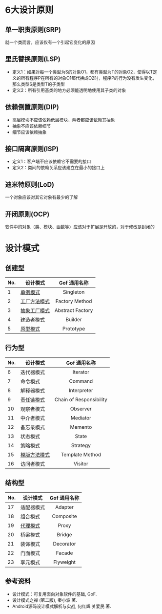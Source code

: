 # 6大设计原则

## 单一职责原则(SRP)

就一个类而言，应该仅有一个引起它变化的原因

## 里氏替换原则(LSP)

- 定义1：如果对每一个类型为S的对象O1，都有类型为T的对象O2，使得以T定义的所有程序P在所有的对象O1都代换成O2时，程序P的行为没有发生变化，那么类型S是类型T的子类型
- 定义2：所有引用基类的地方必须能透明地使用其子类的对象

## 依赖倒置原则(DIP)

- 高层模块不应该依赖低层模块，两者都应该依赖其抽象
- 抽象不应该依赖细节
- 细节应该依赖抽象

## 接口隔离原则(ISP)

- 定义1：客户端不应该依赖它不需要的接口
- 定义2：类间的依赖关系应该建立在最小的接口上

## 迪米特原则(LoD)

一个对象应该对其它对象有最少的了解

## 开闭原则(OCP)

软件中的对象（类、模块、函数等）应该对于扩展是开放的，对于修改是封闭的

# 设计模式

## 创建型

| No. | 设计模式 | Gof 通用名称 |
| ------- | ------- | :-------: |
| 1 | [单例模式](src/io/github/jingweiwang/DesignPatterns/singleton) | Singleton |
| 2 | [工厂方法模式](src/io/github/jingweiwang/DesignPatterns/factory) | Factory Method |
| 3 | [抽象工厂模式](src/io/github/jingweiwang/DesignPatterns/abstractFactory) | Abstract Factory |
| 4 | 建造者模式 | Builder |
| 5 | [原型模式](src/io/github/jingweiwang/DesignPatterns/prototype) | Prototype |

## 行为型

| No. | 设计模式 | Gof 通用名称 |
| ------- | ------- | :-------: |
| 6 | 迭代器模式 | Iterator |
| 7 | 命令模式 | Command |
| 8 | 解释器模式 | Interpreter |
| 9 | [责任链模式](src/io/github/jingweiwang/DesignPatterns/chain) | Chain of Responsibility |
| 10 | 观察者模式 | Observer |
| 11 | 中介者模式 | Mediator |
| 12 | 备忘录模式 | Memento |
| 13 | 状态模式 | State |
| 14 | 策略模式 | Strategy |
| 15 | [模版方法模式](src/io/github/jingweiwang/DesignPatterns/template) | Template Method |
| 16 | 访问者模式 | Visitor |

## 结构型

| No. | 设计模式 | Gof 通用名称 |
| ------- | ------- | :-------: |
| 17 | 适配器模式 | Adapter |
| 18 | 组合模式 | Composite |
| 19 | [代理模式](src/io/github/jingweiwang/DesignPatterns/proxy) | Proxy |
| 20 | 桥梁模式 | Bridge |
| 21 | 装饰模式 | Decorator |
| 22 | 门面模式 | Facade |
| 23 | 享元模式 | Flyweight |

## 参考资料

- 设计模式：可复用面向对象软件的基础, GoF.
- 设计模式之禅 (第二版), 秦小波 著.
- Android源码设计模式解析与实战, 何红辉 关爱民 著.

